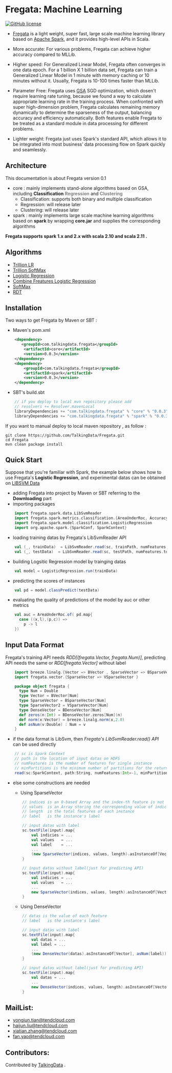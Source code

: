 Fregata: Machine Learning
==================================

[![GitHub license](http://og41w30k3.bkt.clouddn.com/apache2.svg)](./LICENSE)

- [Fregata](http://talkingdata.com) is a light weight, super fast, large scale machine learning library based on [Apache Spark](http://spark.apache.org/), and it provides high-level APIs in Scala.

- More accurate: For various problems, Fregata can achieve higher accuracy compared to MLLib.

- Higher speed: For Generalized Linear Model, Fregata often converges in one data epoch. For a 1 billion X 1 billion data set, Fregata can train a Generalized Linear Model in 1 minute with memory caching or 10 minutes without it. Usually, Fregata is 10-100 times faster than MLLib.

- Parameter Free: Fregata uses [GSA](http://arxiv.org/abs/1611.03608) SGD optimization, which dosen't require learning rate tuning, because we found a way to calculate appropriate learning rate in the training process. When confronted with super high-dimension problem, Fregata calculates remaining memory dynamically to determine the sparseness of the output, balancing accuracy and efficiency automatically. Both features enable Fregata to be treated as a standard module in data processing for different problems.

- Lighter weight: Fregata just uses Spark's standard API,  which allows it to be integrated into most business’ data processing flow on Spark quickly and seamlessly.

## Architecture
This documentation is about Fregata version 0.1

- core : mainly implements stand-alone algorithms based on GSA, including  **Classification** <font color=#808080> **Regression**</font> and <font color=#808080>  **Clustering** </font>
  - Classification: supports both binary and multiple classification
  - Regression: will release later
  - Clustering: will release later
- spark : mainly implements large scale machine learning algorithms based on **spark** by wrapping **core.jar** and supplies the corresponding algorithms

**Fregata supports spark 1.x and 2.x with scala 2.10 and scala 2.11 .**

## Algorithms
- [Trillion LR](./docs/largescale_lr.md)
- [Trillion SoftMax](./docs/largescale_softmax.md)
- [Logistic Regression](./docs/logistic_regression.md)
- [Combine Freatures Logistic Regression](./docs/clr.md)
- [SoftMax](./docs/softmax.md)
- [RDT](./docs/rdt.md)

## Installation

Two ways to get Fregata by Maven or SBT :

- Maven's pom.xml

```xml
    <dependency>
       <groupId>com.talkingdata.fregata</groupId>
        <artifactId>core</artifactId>
        <version>0.0.3</version>
    </dependency>
    <dependency>
        <groupId>com.talkingdata.fregata</groupId>
        <artifactId>spark</artifactId>
        <version>0.0.3</version>
    </dependency>
```

- SBT's build.sbt

```scala
    // if you deploy to local mvn repository please add
    // resolvers += Resolver.mavenLocal
    libraryDependencies += "com.talkingdata.fregata" % "core" % "0.0.3"
    libraryDependencies += "com.talkingdata.fregata" % "spark" % "0.0.3"
```

If you want to manual deploy to local maven repository , as follow :
```
git clone https://github.com/TalkingData/Fregata.git
cd Fregata
mvn clean package install
```

## Quick Start
Suppose that you're familiar with Spark, the example below shows how to use Fregata's **Logistic Regression**, and experimental datas can be obtained on [LIBSVM Data](https://www.csie.ntu.edu.tw/~cjlin/libsvmtools/datasets/)

- adding Fregata into project by Maven or SBT referring to the **Downloading** part
- importing packages

```scala
	import fregata.spark.data.LibSvmReader
	import fregata.spark.metrics.classification.{AreaUnderRoc, Accuracy}
	import fregata.spark.model.classification.LogisticRegression
	import org.apache.spark.{SparkConf, SparkContext}
```

- loading training datas by Fregata's LibSvmReader API

```scala
    val (_, trainData)  = LibSvmReader.read(sc, trainPath, numFeatures.toInt)
    val (_, testData)  = LibSvmReader.read(sc, testPath, numFeatures.toInt)
```

- building Logsitic Regression model by trainging datas

```scala
    val model = LogisticRegression.run(trainData)
```

- predicting the scores of instances

```scala
    val pd = model.classPredict(testData)
```

- evaluating the quality of predictions of the model by auc or other metrics

```scala
    val auc = AreaUnderRoc.of( pd.map{
      case ((x,l),(p,c)) =>
        p -> l
    })
```

## Input Data Format
Fregata's training API needs *RDD[(fregata.Vector, fregata.Num)]*, predicting API needs the same or *RDD[fregata.Vector]* without label

```scala
	import breeze.linalg.{Vector => BVector , SparseVector => BSparseVector , DenseVector => BDenseVector}
	import fregata.vector.{SparseVector => VSparseVector }

	package object fregata {
	  type Num = Double
	  type Vector = BVector[Num]
	  type SparseVector = BSparseVector[Num]
	  type SparseVector2 = VSparseVector[Num]
	  type DenseVector = BDenseVector[Num]
	  def zeros(n:Int) = BDenseVector.zeros[Num](n)
	  def norm(x:Vector) = breeze.linalg.norm(x,2.0)
	  def asNum(v:Double) : Num = v
	}

```

- if the data format is LibSvm, then *Fregata's LibSvmReader.read() API* can be used directly

```scala
	// sc is Spark Context
	// path is the location of input datas on HDFS
	// numFeatures is the number of features for single instance
	// minPartitions is the minimum number of partitions for the returned RDD pointing the input datas
	read(sc:SparkContext, path:String, numFeatures:Int=-1, minPartition:Int=-1):(Int, RDD[(fregata.Vector, fregata.Num)])
```

- else some constructions are needed

	- Using SparseVector

	```scala
		// indices is an 0-based Array and the index-th feature is not equal to zero
		// values  is an Array storing the corresponding value of indices
		// length  is the total features of each instance
		// label   is the instance's label

		// input datas with label
		sc.textFile(input).map{
			val indicies = ...
			val values   = ...
			val label    = ...
			...
			(new SparseVector(indices, values, length).asInstanceOf[Vector], asNum(label))
		}

		// input datas without label(just for predicting API)
		sc.textFile(input).map{
			val indicies = ...
			val values   = ...
			...
			new SparseVector(indices, values, length).asInstanceOf[Vector]
		}
	```
	- Using DenseVector

	```scala
		// datas is the value of each feature
		// label   is the instance's label

		// input datas with label
		sc.textFile(input).map{
			val datas = ...
			val label = ...
			...
			(new DenseVector(datas).asInstanceOf[Vector], asNum(label))
		}

		// input datas without label(just for predicting API)
		sc.textFile(input).map{
			val datas = ...
			...
			new DenseVector(indices, values, length).asInstanceOf[Vector]
		}
	```

## MailList:
   - yongjun.tian@tendcloud.com
   - haijun.liu@tendcloud.com
   - xiatian.zhang@tendcloud.com
   - fan.yao@tendcloud.com

## Contributors:

Contributed by [TalkingData](https://github.com/TalkingData/Fregata/contributors) .
